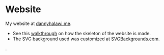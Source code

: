 # Website

My website at [dannyhalawi.me](https://dannyhalawi.me).

- See this [walkthrough](https://scotch.io/tutorials/implementing-a-scroll-based-animation-with-javascript) on how the skeleton of the website is made.
- The SVG background used was customized at [SVGBackgrounds.com](https://www.svgbackgrounds.com/).

.
